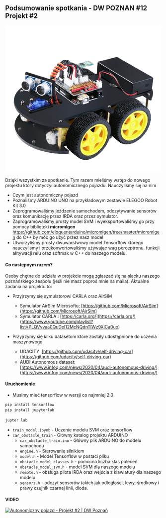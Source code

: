 

## Podsumowanie spotkania - DW POZNAN #12 Projekt #2

![./assets/Elegoo.png](./assets/Elegoo.png)

Dzięki wszystkim za spotkanie.  Tym razem mieliśmy wstęp do nowego projektu który dotyczył autonomicznego pojazdu. Nauczyliśmy się na nim

* Czym jest autonomiczny pojazd
* Poznaliśmy ARDUINO UNO na przykładowym zestawie ELEGOO Robot Kit 3.0
* Zaprogramowaliśmy jeżdzenie samochodem, odczytywanie sensorów oraz komunikację przez IRDA oraz przez symulator.
* Zaprogramowaliśmy prosty model SVM i wyeksportowaliśmy go przy pomocy biblioteki **micromlgen** https://github.com/eloquentarduino/micromlgen/tree/master/micromlgen do C++ by móc go użyć przez nasz model
* Utworzyliśmy prosty dwuwarstwowy model Tensorflow którego nauczyliśmy i przekonwertowaliśmy używając wag perceptronu, funkcji aktywacji relu oraz softmax w C++ do naszego modelu.

#### Co następnym razem?

Osoby chętne do udziału w projekcie mogą zgłaszać się na slacku naszego poznańskiego zespołu (jeśli nie masz poproś mnie na maila). Aktualne zadania na projektu to:

* Przyjrzymy się symulatorowi CARLA oraz AirSIM
  * Symulator AirSim Microsoftu; [https://github.com/Microsoft/AirSim](https://github.com/Microsoft/AirSim)
  * Symulator CARLA : [https://carla.org/](https://carla.org/) (https://www.youtube.com/playlist?list=PLQVvvaa0QuDeI12McNQdnTlWz9XlCa0uo)
* Przyjrzymy się kilku datasetom które zostały udostępnione do uczenia maszynowego

  * UDACITY :[https://github.com/udacity/self-driving-car](https://github.com/udacity/self-driving-car)
  * AUDI Autonomous dataset: [https://www.infoq.com/news/2020/04/audi-autonomous-driving/](https://www.infoq.com/news/2020/04/audi-autonomous-driving/)

#### Uruchomienie

* Musimy mieć tensorflow w wersji co najmniej 2.0

```python
pip install tensorflow
pip install jupyterlab

jupter lab
```

* `train_model.ipynb` - Uczenie modelu SVM oraz tensorflow
* `car_obstacle_train` - Główny katalog projektu ARDUINO
  * `car_obstacle_train.ino` - Główny plik ARDUINO do modelu samochodu
  * `engine.h` - Sterowanie silnikiem
  * `model.h` - Model Tensorflow w postaci pliku
  * `obstacle_model_classes.h` - pomocna liczba klas poleceń
  * `obstacle_model_svm.h` - model SVM dla naszego modelu
  * `remote.h` - obsługa pilota IRDA oraz wejścia z klawiatury dla naszego modelu
  * `sensors.h` - odczyt sensorów takich jak odległości, lewy, środkowy i prawy czujnik czarnej linii, dioda.

#### VIDEO

[![Autonomiczny pojazd - Projekt #2 | DW Poznań](http://img.youtube.com/vi/KEqKid9rXoM/0.jpg)](https://youtu.be/KEqKid9rXoM?list=PLa8KbhSQZVUhFsfa2Por7p10Oo8LKoBmD)
